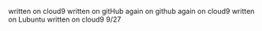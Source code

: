 written on cloud9
written on gitHub
again on github
again on cloud9
written on Lubuntu
written on cloud9 9/27
